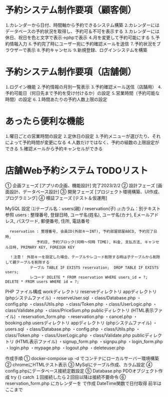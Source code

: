 # 予約システム制作要項（顧客側）
⒈カレンダーから日付、時間軸から予約できるシステム構築
⒉カレンダーにはデータベースの予約状況を取得し、予約可＆不可を表示する
⒊カレンダーには休日、祝日を色と文字で表示→phpで表示
⒋月を変更して予約可能にする
⒌予約情報入力
⒍予約完了時にユーザー宛に予約確認メールを送信
⒎予約状況をブラウザーで表示
⒏予約キャンセル
⒐新規登録、ログインシステムを構築

# 予約システム制作要項（店舗側）
⒈ログイン機能
⒉予約情報の月別一覧表示
⒊予約確認メール送信（店舗用）
⒋予約可能日（何日先まで予約を受け付けるか）の設定
⒌営業時間（予約可能な時間）の設定
⒍１時間あたりの予約人数上限の設定

# あったら便利な機能
⒈曜日ごとの営業時間の設定
⒉定休日の設定
⒊予約メニューが選びたり、それによって予約時間が変更になる
⒋人数だけではなく、予約の組数の上限設定ができる
⒌確認メールから予約キャンセルができる

# 店舗Web予約システム TODOリスト
① 企画フェーズ [アプリの企画、機能設計] 完了2023/2/2
② 設計フェーズ [画面設計、データベース設計]
③ 開発フェーズ [プロジェクト環境構築、UI作成、プログラミング]
④ 検証フェーズ [テスト＆仮運用]

MySQL 設定
  ⑴テーブル名：users(親) / reservation(子)
  ⑵カラム：別テキスト参照
      users : 整理番号, 登録日時, ユーザ名(姓名), ユーザ名(カナ), Eメールアドレス, パスワード, 郵便番号, 住所, 電話番号

      reservation : 整理番号, 会員ID(外部キーINT), 予約部屋部屋ABCD, 予約完了日時,
                  予約日, 予約ブロック(何時〜何時 TIME), 料金, 支払方法, キャンセル日時, PRIMARY KEY, FOREIGN KEY

      ！注意！ 外部キーを設定した場合、テーブルやレコード削除する時は子テーブルから削除して親テーブルを削除する
               テーブル TABLE IF EXISTS reservation;  DROP TABLE IF EXISTS users;
               レコード DELETE * FROM reservation WHERE users_id = ?;  DELETE * FROM users WHERE id = ?;

PHP ファイル構成
  workディレクトリ
    reserveディレクトリ
      appディレクトリ
        (phpシステムファイル)
          ・reserveUser.sql
          ・class/Database.php
          ・config.php
          ・class/Utils.php
          ・class/Token.php
          ・class/UserLogic.php
          ・class/Validate.php
          ・class/PriceSum.php
      publicディレクトリ
        (HTML表示ファイル)
          ・reservation_form.php
          ・reservation.php
          ・cancel.php
          ・booking.php
    usersディレクトリ
      appディレクトリ
        (phpシステムファイル)
          ・users.sql
          ・class/Database.php
          ・config.php
          ・class/Utils.php
          ・class/Token.php
          ・class/UserLogic.php
          ・class/Validate.php
      publicディレクトリ
        (HTML表示ファイル)
          ・signup_form.php
          ・signpu.php
          ・login_form.php
          ・login.php
          ・mypage.php
          ・logout.php
          ・deleteuser.php

作成手順
① docker-compose up -d でコンテナにローカルサーバー環境構築
② chromeにHTMLテスト表示
③ MySqlにテーブル作成、カラム設定
④ config.phpにデータベース接続定数設定
⑤ Database.php PDOオブジェクト作成 try {} catch １回接続したら２回目以降は接続不要命令
⑥ reservation_form.php にカレンダーを<table> で作成 DateTime関数で日付取得
前半はここまで
